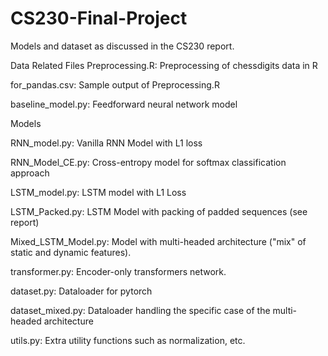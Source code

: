 # CS230-Final-Project

Models and dataset as discussed in the CS230 report. 

Data Related Files
Preprocessing.R: Preprocessing of chessdigits data in R 

for_pandas.csv: Sample output of Preprocessing.R 

baseline_model.py: Feedforward neural network model 

Models

RNN_model.py: Vanilla RNN Model with L1 loss 

RNN_Model_CE.py: Cross-entropy model for softmax classification approach

LSTM_model.py: LSTM model with L1 Loss 

LSTM_Packed.py: LSTM Model with packing of padded sequences (see report) 

Mixed_LSTM_Model.py: Model with multi-headed architecture ("mix" of static and dynamic features). 

transformer.py: Encoder-only transformers network. 

dataset.py: Dataloader for pytorch 

dataset_mixed.py: Dataloader handling the specific case of the multi-headed architecture

utils.py: Extra utility functions such as normalization, etc. 

